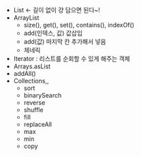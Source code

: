 - List <- 길이 없이 걍 담으면 된다~!
- ArrayList
  - size(), get(), set(), contains(), indexOf()
  - add(인덱스, 값) 값삽입
  - add(값) 마지막 칸 추가해서 넣음
  - 제네릭
- Iterator : 리스트를 순회할 수 있게 해주는 객체
- Arrays.asList
- addAll()
- Collections,,
  - sort
  - binarySearch
  - reverse
  - shuffle
  - fill
  - replaceAll
  - max
  - min
  - copy